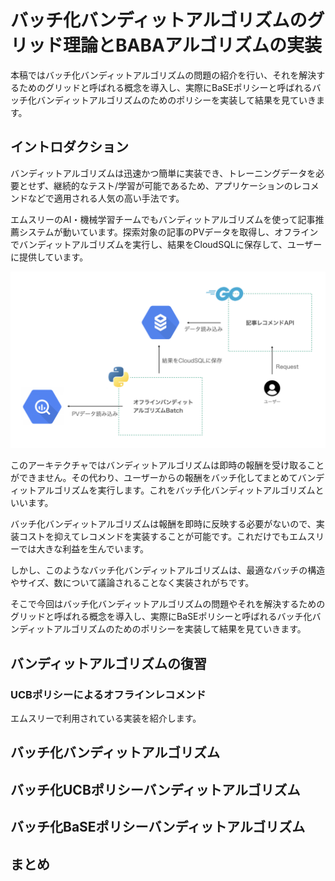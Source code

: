 # バッチ化バンディットアルゴリズムのグリッド理論とBABAアルゴリズムの実装

本稿ではバッチ化バンディットアルゴリズムの問題の紹介を行い、それを解決するためのグリッドと呼ばれる概念を導入し、実際にBaSEポリシーと呼ばれるバッチ化バンディットアルゴリズムのためのポリシーを実装して結果を見ていきます。

## イントロダクション

バンディットアルゴリズムは迅速かつ簡単に実装でき、トレーニングデータを必要とせず、継続的なテスト/学習が可能であるため、アプリケーションのレコメンドなどで適用される人気の高い手法です。

エムスリーのAI・機械学習チームでもバンディットアルゴリズムを使って記事推薦システムが動いています。探索対象の記事のPVデータを取得し、オフラインでバンディットアルゴリズムを実行し、結果をCloudSQLに保存して、ユーザーに提供しています。

![](./img/m3-bandit.png)

このアーキテクチャではバンディットアルゴリズムは即時の報酬を受け取ることができません。その代わり、ユーザーからの報酬をバッチ化してまとめてバンディットアルゴリズムを実行します。これをバッチ化バンディットアルゴリズムといいます。

バッチ化バンディットアルゴリズムは報酬を即時に反映する必要がないので、実装コストを抑えてレコメンドを実装することが可能です。これだけでもエムスリーでは大きな利益を生んでいます。

しかし、このようなバッチ化バンディットアルゴリズムは、最適なバッチの構造やサイズ、数について議論されることなく実装されがちです。

そこで今回はバッチ化バンディットアルゴリズムの問題やそれを解決するためのグリッドと呼ばれる概念を導入し、実際にBaSEポリシーと呼ばれるバッチ化バンディットアルゴリズムのためのポリシーを実装して結果を見ていきます。

## バンディットアルゴリズムの復習

### UCBポリシーによるオフラインレコメンド

エムスリーで利用されている実装を紹介します。



## バッチ化バンディットアルゴリズム

## バッチ化UCBポリシーバンディットアルゴリズム

## バッチ化BaSEポリシーバンディットアルゴリズム

## まとめ